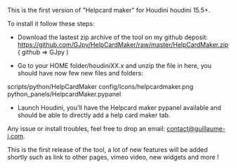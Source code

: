 This is the first version of "Helpcard maker" for Houdini houdini 15.5+.

To install it follow these steps:

- Download the lastest zip archive of the tool on my github deposit:
https://github.com/GJpy/HelpCardMaker/raw/master/HelpCardMaker.zip
( github => GJpy )

- Go to your HOME folder/houdiniXX.x and unzip the file in here, you should have now few new files and folders:

scripts/python/HelpCardMaker
config/Icons/helpcardmaker.png
python_panels/HelpcardMaker.pypanel

- Launch Houdini, you'll have the Helpcard maker pypanel available and should be able to directly add a help card maker tab.

Any issue or install troubles, feel free to drop an email: contact@guillaume-j.com.

This is the first release of the tool, a lot of new features will be added shortly such as link to other pages, vimeo video, new widgets and more !
